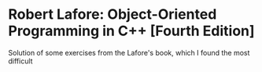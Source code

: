 # Robert Lafore: Object-Oriented Programming in C++ [Fourth Edition]

Solution of some exercises from the Lafore's book, which I found the most difficult


